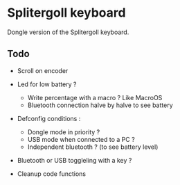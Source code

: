 # Splitergoll keyboard

Dongle version of the Splitergoll keyboard.

## Todo

- Scroll on encoder

- Led for low battery ?
    
    - Write percentage with a macro ? Like MacroOS
    - Bluetooth connection halve by halve to see battery

- Defconfig conditions :

    - Dongle mode in priority ?
    - USB mode when connected to a PC ?
    - Independent bluetooth ? (to see battery level)

- Bluetooth or USB toggleling with a key ?

- Cleanup code functions